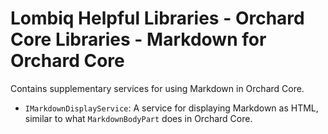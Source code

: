 # Lombiq Helpful Libraries - Orchard Core Libraries - Markdown for Orchard Core

Contains supplementary services for using Markdown in Orchard Core.

- `IMarkdownDisplayService`: A service for displaying Markdown as HTML, similar to what `MarkdownBodyPart` does in Orchard Core.

